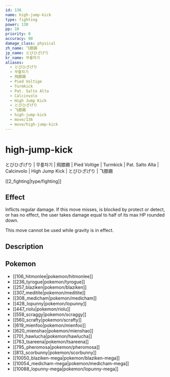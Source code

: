 ```yaml
---
id: 136
name: high-jump-kick
type: fighting
power: 130
pp: 10
priority: 0
accuracy: 90
damage_class: physical
zh_name: 飞膝踢
jp_name: とびひざげり
kr_name: 무릎차기
aliases:
  - とびひざげり
  - 무릎차기
  - 飛膝踢
  - Pied Voltige
  - Turmkick
  - Pat. Salto Alta
  - Calcinvolo
  - High Jump Kick
  - とびひざげり
  - 飞膝踢
  - high-jump-kick
  - move/136
  - move/high-jump-kick
---
```

# high-jump-kick
    
とびひざげり | 무릎차기 | 飛膝踢 | Pied Voltige | Turmkick | Pat. Salto Alta | Calcinvolo | High Jump Kick | とびひざげり | 飞膝踢

[[2_fighting|type/fighting]]

## Effect

Inflicts regular damage. If this move misses, is blocked by protect or detect, or has no effect, the user takes damage equal to half of its max HP rounded down.

This move cannot be used while gravity is in effect.

## Description



## Pokemon

- [[106_hitmonlee|pokemon/hitmonlee]]
- [[236_tyrogue|pokemon/tyrogue]]
- [[257_blaziken|pokemon/blaziken]]
- [[307_meditite|pokemon/meditite]]
- [[308_medicham|pokemon/medicham]]
- [[428_lopunny|pokemon/lopunny]]
- [[447_riolu|pokemon/riolu]]
- [[559_scraggy|pokemon/scraggy]]
- [[560_scrafty|pokemon/scrafty]]
- [[619_mienfoo|pokemon/mienfoo]]
- [[620_mienshao|pokemon/mienshao]]
- [[701_hawlucha|pokemon/hawlucha]]
- [[763_tsareena|pokemon/tsareena]]
- [[795_pheromosa|pokemon/pheromosa]]
- [[813_scorbunny|pokemon/scorbunny]]
- [[10050_blaziken-mega|pokemon/blaziken-mega]]
- [[10054_medicham-mega|pokemon/medicham-mega]]
- [[10088_lopunny-mega|pokemon/lopunny-mega]]

